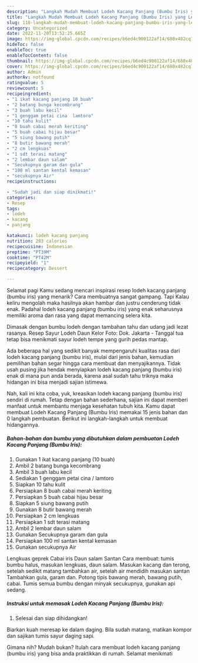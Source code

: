 ```yaml
---
description: "Langkah Mudah Membuat Lodeh Kacang Panjang (Bumbu Iris) yang Lezat}"
title: "Langkah Mudah Membuat Lodeh Kacang Panjang (Bumbu Iris) yang Lezat}"
slug: 110-langkah-mudah-membuat-lodeh-kacang-panjang-bumbu-iris-yang-lezat
category: Uncategorized
date: 2022-11-20T13:52:25.665Z
image: https://img-global.cpcdn.com/recipes/b6ed4c900122af14/680x482cq70/lodeh-kacang-panjang-bumbu-iris-foto-resep-utama.jpg
hideToc: false
enableToc: true
enableTocContent: false
thumbnail: https://img-global.cpcdn.com/recipes/b6ed4c900122af14/680x482cq70/lodeh-kacang-panjang-bumbu-iris-foto-resep-utama.jpg
cover: https://img-global.cpcdn.com/recipes/b6ed4c900122af14/680x482cq70/lodeh-kacang-panjang-bumbu-iris-foto-resep-utama.jpg
author: Admin
authorAv: notfound
ratingvalue: 5
reviewcount: 5
recipeingredient:
- "1 ikat kacang panjang 10 buah"
- "2 batang bunga kecombrang"
- "3 buah labu kecil"
- "1 genggam petai cina  lamtoro"
- "10 tahu kulit"
- "8 buah cabai merah keriting"
- "5 buah cabai hijau besar"
- "5 siung bawang putih"
- "8 butir bawang merah"
- "2 cm lengkuas"
- "1 sdt terasi matang"
- "2 lembar daun salam"
- "Secukupnya garam dan gula"
- "100 ml santan kental kemasan"
- "secukupnya Air"
recipeinstructions:

- "Sudah jadi dan siap dinikmati!"
categories:
- Resep
tags:
- lodeh
- kacang
- panjang

katakunci: lodeh kacang panjang 
nutrition: 203 calories
recipecuisine: Indonesian
preptime: "PT39M"
cooktime: "PT42M"
recipeyield: "1"
recipecategory: Dessert

---
```



Selamat pagi Kamu sedang mencari inspirasi resep lodeh kacang panjang (bumbu iris) yang menarik? Cara membuatnya sangat gampang. Tapi Kalau keliru mengolah maka hasilnya akan hambar dan justru cenderung tidak enak. Padahal lodeh kacang panjang (bumbu iris) yang enak seharusnya memiliki aroma dan rasa yang dapat memancing selera kita.


Dimasak dengan bumbu lodeh dengan tambahan tahu dan udang jadi lezat rasanya. Resep Sayur Lodeh Daun Kelor Foto: Dok. Jakarta - Tanggal tua tetap bisa menikmati sayur lodeh tempe yang gurih pedas mantap.

Ada beberapa hal yang sedikit banyak mempengaruhi kualitas rasa dari lodeh kacang panjang (bumbu iris), mulai dari jenis bahan, kemudian pemilihan bahan segar hingga cara membuat dan menyajikannya. Tidak usah pusing jika hendak menyiapkan lodeh kacang panjang (bumbu iris) enak di mana pun anda berada, karena asal sudah tahu triknya maka hidangan ini bisa menjadi sajian istimewa.


Nah, kali ini kita coba, yuk, kreasikan lodeh kacang panjang (bumbu iris) sendiri di rumah. Tetap dengan bahan sederhana, sajian ini dapat memberi manfaat untuk membantu menjaga kesehatan tubuh kita. Kamu dapat membuat Lodeh Kacang Panjang (Bumbu Iris) memakai 15 jenis bahan dan 0 langkah pembuatan. Berikut ini langkah-langkah untuk membuat hidangannya.

<!--inarticleads1-->

##### Bahan-bahan dan bumbu yang dibutuhkan dalam pembuatan Lodeh Kacang Panjang (Bumbu Iris):

1. Gunakan 1 ikat kacang panjang (10 buah)
1. Ambil 2 batang bunga kecombrang
1. Ambil 3 buah labu kecil
1. Sediakan 1 genggam petai cina / lamtoro
1. Siapkan 10 tahu kulit
1. Persiapkan 8 buah cabai merah keriting
1. Persiapkan 5 buah cabai hijau besar
1. Siapkan 5 siung bawang putih
1. Gunakan 8 butir bawang merah
1. Persiapkan 2 cm lengkuas
1. Persiapkan 1 sdt terasi matang
1. Ambil 2 lembar daun salam
1. Gunakan Secukupnya garam dan gula
1. Persiapkan 100 ml santan kental kemasan
1. Gunakan secukupnya Air


Lengkuas geprek Cabai iris Daun salam Santan Cara membuat: tumis bumbu halus, masukan lengkuas, daun salam. Masukan kacang dan terong, setelah sedikit matang tambahkan air, setelah air mendidih masukan santan Tambahkan gula, garam dan. Potong tipis bawang merah, bawang putih, cabai. Tumis semua bumbu dengan minyak secukupnya, gunakan api sedang. 

<!--inarticleads2-->

##### Instruksi untuk memasak Lodeh Kacang Panjang (Bumbu Iris):


1. Selesai dan siap dihidangkan!

Biarkan kuah meresap ke dalam daging. Bila sudah matang, matikan kompor dan sajikan tumis sayur daging sapi. 

Gimana nih? Mudah bukan? Itulah cara membuat lodeh kacang panjang (bumbu iris) yang bisa anda praktikkan di rumah. Selamat menikmati
